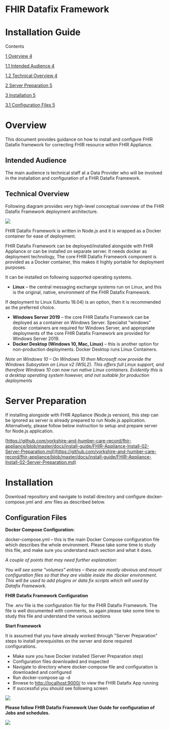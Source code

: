 # FHIR Datafix Framework

# Installation Guide

Contents

[1 Overview 4](#overview)

[1.1 Intended Audience 4](#intendend-audience)

[1.2 Technical Overview 4](#technical-overview)

[2 Server Preparation 5](server-preparation)

[3 Installation 5](#installation)

[3.1 Configuration Files 5](configuration-files)

# Overview

This document provides guidance on how to install and configure FHIR Datafix framework for correcting FHIR resource within FHIR Appliance.

## Intended Audience

The main audience is technical staff at a Data Provider who will be involved in the installation and configuration of a FHIR Datafix Framework.

## Technical Overview

Following diagram provides very high-level conceptual overview of the FHIR Datafix Framework deployment architecture.

![](RackMultipart20221215-1-jlxikl_html_cb080a1dd09cfb1e.png)

FHIR Datafix Framework is written in Node.js and it is wrapped as a Docker container for ease of deployment.

FHIR Datafix Framework can be deployed/installed alongside with FHIR Appliance or can be installed on separate server. It needs docker as deployment technology, The core FHIR Datafix Framework component is provided as a Docker container, this makes it highly portable for deployment purposes.

It can be installed on following supported operating systems.

- **Linux**  – the central messaging exchange systems run on Linux, and this is the original, native, environment of the FHIR Datafix Framework.

If deployment to Linux (Ubuntu 18.04) is an option, then it is recommended as the preferred choice.

- **Windows Server 2019**  – the core FHIR Datafix Framework can be deployed as a container on Windows Server. Specialist "windows" docker containers are required for Windows Server, and appropriate deployments of the core FHIR Datafix Framework are provided for Windows Server 2019.
- **Docker Desktop (Windows 10, Mac, Linux)** – this is another option for non-production deployments. Docker Desktop runs Linux Containers.

_Note on Windows 10 – On Windows 10 then Microsoft now provide the Windows Subsystem on Linux v2 (WSL2). This offers full Linux support, and therefore Windows 10 can now run native Linux containers. Evidently this is a desktop operating system however, and not suitable for production deployments_

# Server Preparation

If installing alongside with FHIR Appliance (Node.js version), this step can be ignored as server is already prepared to run Node.js application. Alternatively, please follow below instruction to setup and prepare server for Node.js application.

[https://github.com/yorkshire-and-humber-care-record/fhir-appliance/blob/master/docs/install-guide/FHIR-Appliance-Install-02-Server-Preparation.md](https://github.com/yorkshire-and-humber-care-record/fhir-appliance/blob/master/docs/install-guide/FHIR-Appliance-Install-02-Server-Preparation.md)

# Installation

Download repository and navigate to install directory and configure docker-compose.yml and .env files as described below.

## Configuration Files

**Docker Compose Configuration:**

docker-compose.yml – this is the main Docker Compose configuration file which describes the whole environment. Please take some time to study this file, and make sure you understand each section and what it does.

_A couple of points that may need further explanation:_

_You will see some "volumes" entries – these are mostly obvious and mount configuration files so that they are visible inside the docker environment. This will be used to add plugins or data fix scripts which will used by Datafix Framework._

**FHIR Datafix Framework Configuration**

The .env file is the configuration file for the FHIR Datafix Framework. The file is well documented with comments, so again please take some time to study this file and understand the various sections

**Start Framework**

It is assumed that you have already worked through "Server Preparation" steps to install prerequisites on the server and done required configurations.

- Make sure you have Docker installed (Server Preparation step)
- Configuration files downloaded and inspected
- Navigate to directory where docker-compose file and configuration is downloaded and configured
- Run docker-compose up -d
- Browse to [http://localhost:9000/](http://localhost:9000/) to view the FHIR Datafix App running
- If successful you should see following screen

![](RackMultipart20221215-1-jlxikl_html_880b74a80cd53e68.png)

**Please follow FHIR Datafix Framework User Guide for configuration of Jobs and schedules.**

![](RackMultipart20221215-1-jlxikl_html_b7416550c3ddd286.jpg)
